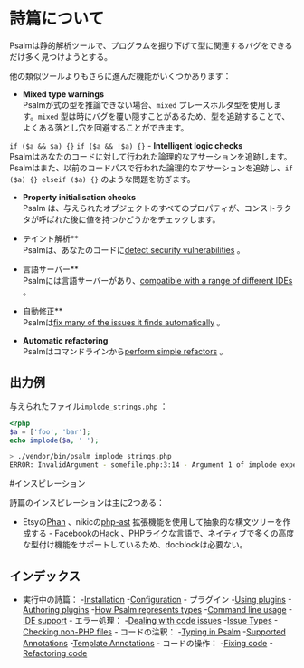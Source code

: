 # 詩篇について

Psalmは静的解析ツールで、プログラムを掘り下げて型に関連するバグをできるだけ多く見つけようとする。

他の類似ツールよりもさらに進んだ機能がいくつかあります：

- **Mixed type warnings**<br /> Psalmが式の型を推論できない場合、`mixed` プレースホルダ型を使用します。`mixed` 型は時にバグを覆い隠すことがあるため、型を追跡することで、よくある落とし穴を回避することができます。

`if ($a && $a) {}` `if ($a && !$a) {}` - **Intelligent logic checks**<br /> Psalmはあなたのコードに対して行われた論理的なアサーションを追跡します。Psalmはまた、以前のコードパスで行われた論理的なアサーションを追跡し、`if ($a) {} elseif ($a) {}` のような問題を防ぎます。

- **Property initialisation checks**<br /> Psalm は、与えられたオブジェクトのすべてのプロパティが、コンストラクタが呼ばれた後に値を持つかどうかをチェックします。

- テイント解析**<br /> Psalmは、あなたのコードに[detect security vulnerabilities](https://psalm.dev/articles/detect-security-vulnerabilities-with-psalm) 。
  
- 言語サーバー**<br /> Psalmには言語サーバーがあり、[compatible with a range of different IDEs](https://psalm.dev/docs/running_psalm/language_server/) 。

- 自動修正**<br /> Psalmは[fix many of the issues it finds automatically](https://psalm.dev/docs/manipulating_code/fixing/) 。
  
- **Automatic refactoring**<br /> Psalmはコマンドラインから[perform simple refactors](https://psalm.dev/docs/manipulating_code/refactoring/) 。

## 出力例

与えられたファイル`implode_strings.php` ：

```php
<?php
$a = ['foo', 'bar'];
echo implode($a, ' ');
```

```bash
> ./vendor/bin/psalm implode_strings.php
ERROR: InvalidArgument - somefile.php:3:14 - Argument 1 of implode expects `string`, `array` provided (see https://psalm.dev/004)
```

#インスピレーション

詩篇のインスピレーションは主に2つある：

- Etsyの[Phan](https://github.com/etsy/phan) 、nikicの[php-ast](https://github.com/nikic/php-ast) 拡張機能を使用して抽象的な構文ツリーを作成する - Facebookの[Hack](http://hacklang.org/) 、PHPライクな言語で、ネイティブで多くの高度な型付け機能をサポートしているため、docblockは必要ない。

## インデックス

- 実行中の詩篇：     -[Installation](running_psalm/installation.md) -[Configuration](running_psalm/configuration.md) - プラグイン -[Using plugins](running_psalm/plugins/using_plugins.md) -[Authoring plugins](running_psalm/plugins/authoring_plugins.md) -[How Psalm represents types](running_psalm/plugins/plugins_type_system.md) -[Command line usage](running_psalm/command_line_usage.md) -[IDE support](running_psalm/language_server.md) - エラー処理：         -[Dealing with code issues](running_psalm/dealing_with_code_issues.md) -[Issue Types](running_psalm/issues.md) -[Checking non-PHP files](running_psalm/checking_non_php_files.md) - コードの注釈：     -[Typing in Psalm](annotating_code/typing_in_psalm.md) -[Supported Annotations](annotating_code/supported_annotations.md) -[Template Annotations](annotating_code/templated_annotations.md) - コードの操作：     -[Fixing code](manipulating_code/fixing.md) -[Refactoring code](manipulating_code/refactoring.md)

